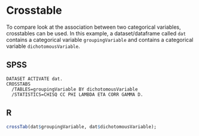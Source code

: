 # Crosstable

To compare look at the association between two categorical variables, crosstables can be used. In this example, a dataset/dataframe called `dat` contains a categorical variable `groupingVariable` and contains a categorical variable `dichotomousVariable`.

## SPSS

```
DATASET ACTIVATE dat.
CROSSTABS 
  /TABLES=groupingVariable BY dichotomousVariable
  /STATISTICS=CHISQ CC PHI LAMBDA ETA CORR GAMMA D.
```

## R

```r
crossTab(dat$groupingVariable, dat$dichotomousVariable);
```
